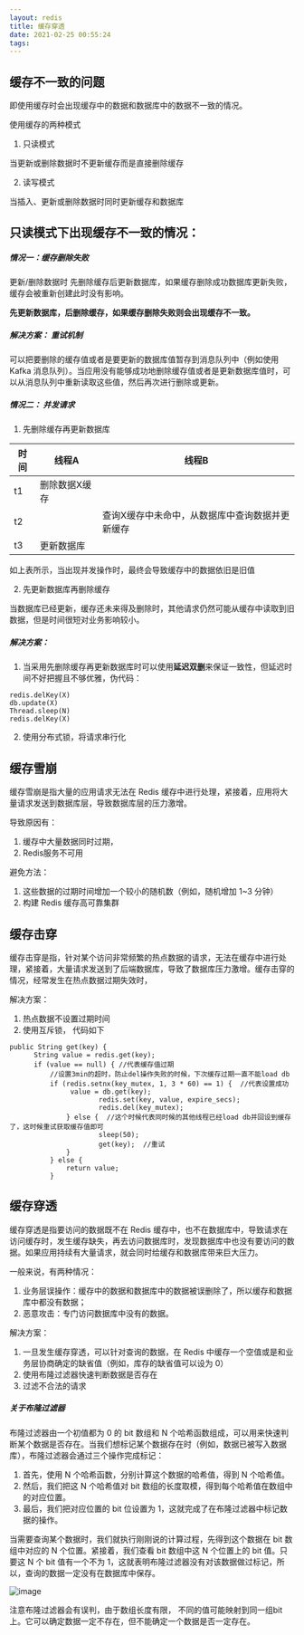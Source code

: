 ```yaml
---
layout: redis
title: 缓存穿透
date: 2021-02-25 00:55:24
tags:
---
```




## 缓存不一致的问题

即使用缓存时会出现缓存中的数据和数据库中的数据不一致的情况。

使用缓存的两种模式 

 1. 只读模式
 
当更新或删除数据时不更新缓存而是直接删除缓存

 2. 读写模式

当插入、更新或删除数据时同时更新缓存和数据库


## 只读模式下出现缓存不一致的情况：

 
##### 情况一：缓存删除失败
更新/删除数据时
先删除缓存后更新数据库，如果缓存删除成功数据库更新失败，缓存会被重新创建此时没有影响。

**先更新数据库，后删除缓存，如果缓存删除失败则会出现缓存不一致。**

##### 解决方案：  重试机制

可以把要删除的缓存值或者是要更新的数据库值暂存到消息队列中（例如使用 Kafka 消息队列）。当应用没有能够成功地删除缓存值或者是更新数据库值时，可以从消息队列中重新读取这些值，然后再次进行删除或更新。

##### 情况二： 并发请求

1. 先删除缓存再更新数据库

时间 | 线程A | 线程B
---|---|---
t1 | 删除数据X缓存  |
t2 |   |   查询X缓存中未命中，从数据库中查询数据并更新缓存
t3 | 更新数据库  |

如上表所示，当出现并发操作时，最终会导致缓存中的数据依旧是旧值

2. 先更新数据库再删除缓存

当数据库已经更新，缓存还未来得及删除时，其他请求仍然可能从缓存中读取到旧数据，但是时间很短对业务影响较小。

##### 解决方案：

1. 当采用先删除缓存再更新数据库时可以使用**延迟双删**来保证一致性，但延迟时间不好把握且不够优雅，伪代码：

```
redis.delKey(X)
db.update(X)
Thread.sleep(N)
redis.delKey(X)
```

2. 使用分布式锁，将请求串行化


## 缓存雪崩

缓存雪崩是指大量的应用请求无法在 Redis 缓存中进行处理，紧接着，应用将大量请求发送到数据库层，导致数据库层的压力激增。

导致原因有：
1. 缓存中大量数据同时过期， 
2. Redis服务不可用

避免方法：

1. 这些数据的过期时间增加一个较小的随机数（例如，随机增加 1~3 分钟）
2. 构建 Redis 缓存高可靠集群

## 缓存击穿

缓存击穿是指，针对某个访问非常频繁的热点数据的请求，无法在缓存中进行处理，紧接着，大量请求发送到了后端数据库，导致了数据库压力激增。缓存击穿的情况，经常发生在热点数据过期失效时，

解决方案：
1. 热点数据不设置过期时间
2. 使用互斥锁， 代码如下
```
public String get(key) {
      String value = redis.get(key);
      if (value == null) { //代表缓存值过期
          //设置3min的超时，防止del操作失败的时候，下次缓存过期一直不能load db
		  if (redis.setnx(key_mutex, 1, 3 * 60) == 1) {  //代表设置成功
               value = db.get(key);
                      redis.set(key, value, expire_secs);
                      redis.del(key_mutex);
              } else {  //这个时候代表同时候的其他线程已经load db并回设到缓存了，这时候重试获取缓存值即可
                      sleep(50);
                      get(key);  //重试
              }
          } else {
              return value;      
          }

```

## 缓存穿透

缓存穿透是指要访问的数据既不在 Redis 缓存中，也不在数据库中，导致请求在访问缓存时，发生缓存缺失，再去访问数据库时，发现数据库中也没有要访问的数据。如果应用持续有大量请求，就会同时给缓存和数据库带来巨大压力。

一般来说，有两种情况：
1. 业务层误操作：缓存中的数据和数据库中的数据被误删除了，所以缓存和数据库中都没有数据；
2. 恶意攻击：专门访问数据库中没有的数据。

解决方案：
1. 一旦发生缓存穿透，可以针对查询的数据，在 Redis 中缓存一个空值或是和业务层协商确定的缺省值（例如，库存的缺省值可以设为 0）
2. 使用布隆过滤器快速判断数据是否存在   
3. 过滤不合法的请求

##### 关于布隆过滤器

布隆过滤器由一个初值都为 0 的 bit 数组和 N 个哈希函数组成，可以用来快速判断某个数据是否存在。当我们想标记某个数据存在时（例如，数据已被写入数据库），布隆过滤器会通过三个操作完成标记：
1. 首先，使用 N 个哈希函数，分别计算这个数据的哈希值，得到 N 个哈希值。
2. 然后，我们把这 N 个哈希值对 bit 数组的长度取模，得到每个哈希值在数组中的对应位置。
3. 最后，我们把对应位置的 bit 位设置为 1，这就完成了在布隆过滤器中标记数据的操作。

当需要查询某个数据时，我们就执行刚刚说的计算过程，先得到这个数据在 bit 数组中对应的 N 个位置。紧接着，我们查看 bit 数组中这 N 个位置上的 bit 值。只要这 N 个 bit 值有一个不为 1，这就表明布隆过滤器没有对该数据做过标记，所以，查询的数据一定没有在数据库中保存。

![image](https://static001.geekbang.org/resource/image/98/68/98f7d32499e4386b40aebc3622aa7268.jpg)

注意布隆过滤器会有误判，由于数组长度有限， 不同的值可能映射到同一组bit上。它可以确定数据一定不存在，但不能确定一个数据是否一定存在。